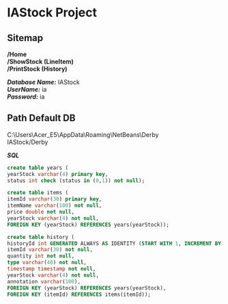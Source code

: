 # IAStock Project  

## Sitemap
**/Home**  
**/ShowStock (LineItem)**  
**/PrintStock (History)**  

***Database Name:*** IAStock  
***UserName:*** ia  
***Password:*** ia 

## Path Default DB
C:\Users\Acer_E5\AppData\Roaming\NetBeans\Derby  
IAStock/Derby  

***SQL***
```sql
create table years (
yearStock varchar(4) primary key,
status int check (status in (0,1)) not null);
```
```sql
create table items (
itemId varchar(30) primary key,
itemName varchar(100) not null,
price double not null,
yearStock varchar(4) not null,
FOREIGN KEY (yearStock) REFERENCES years(yearStock));
```
```sql
create table history (
historyId int GENERATED ALWAYS AS IDENTITY (START WITH 1, INCREMENT BY 1) primary key,
itemId varchar(30) not null,
quantity int not null,
type varchar(40) not null,
timestamp timestamp not null,
yearStock varchar(4) not null,
annotation varchar(100),
FOREIGN KEY (yearStock) REFERENCES years(yearStock),
FOREIGN KEY (itemId) REFERENCES items(itemId));
```
